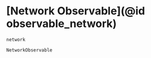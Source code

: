 # [Network Observable](@id observable_network)

```@docs
network
```

```@docs
NetworkObservable
```
